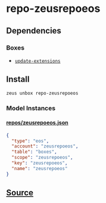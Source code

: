 
repo-zeusrepoeos
====================







## Dependencies
### Boxes
* [`update-extensions`](update-extensions.md)




## Install
```bash
zeus unbox repo-zeusrepoeos
```










### Model Instances
#### [repos/zeusrepoeos.json](https://github.com/liquidapps-io/zeus-sdk/tree/master/boxes/groups/repos/repo-zeusrepoeos/models/repos/zeusrepoeos.json)
```json
{
  "type": "eos",
  "account": "zeusrepoeos",
  "table": "boxes",
  "scope": "zeusrepoeos",
  "key": "zeusrepoeos",
  "name": "zeusrepoeos"
}
```
## [Source](https://github.com/liquidapps-io/zeus-sdk/tree/master/boxes/groups/repos/repo-zeusrepoeos)